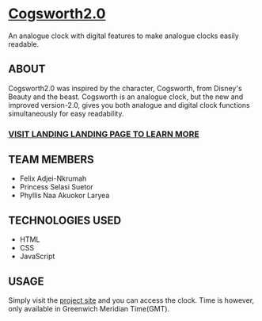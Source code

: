 # [Cogsworth2.0](https://uncle-fii.github.io/cogsworth-2/)
An analogue clock with digital features to make analogue clocks easily readable.                                           

## ABOUT
Cogsworth2.0 was inspired by the character, Cogsworth, from Disney's Beauty and the beast. Cogsworth is an analogue clock, 
but the new and improved version-2.0, gives you both analogue and digital clock 
functions simultaneously for easy readability.

### [VISIT LANDING LANDING PAGE TO LEARN MORE](https://26pesewas.github.io/) 


## TEAM MEMBERS
* Felix Adjei-Nkrumah 
* Princess Selasi Suetor 
* Phyllis Naa Akuokor Laryea

## TECHNOLOGIES USED
* HTML
* CSS
* JavaScript

## USAGE
Simply visit the [project site](https://uncle-fii.github.io/cogsworth-2/)  and you can access the clock. Time is however, only
available in Greenwich Meridian Time(GMT). 
